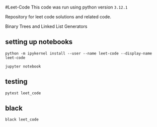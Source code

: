 #Leet-Code
This code was run using python version `3.12.1`

Repository for leet code solutions and related code.

Binary Trees and Linked List Generators


## setting up notebooks
```shell
python -m ipykernel install --user --name leet-code --display-name leet-code
```

```shell
jupyter notebook
```

## testing
```shell
pytest leet_code
```

## black
```shell
black leet_code
```
